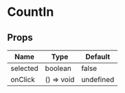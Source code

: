 # CountIn

## Props

| Name     | Type       | Default   |
| -------- | ---------- | --------- |
| selected | boolean    | false     |
| onClick  | () => void | undefined |
